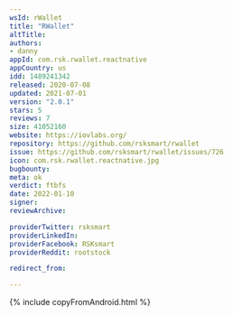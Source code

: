 ```yaml
---
wsId: rWallet
title: "RWallet"
altTitle: 
authors:
- danny
appId: com.rsk.rwallet.reactnative
appCountry: us
idd: 1489241342
released: 2020-07-08
updated: 2021-07-01
version: "2.0.1"
stars: 5
reviews: 7
size: 41052160
website: https://iovlabs.org/
repository: https://github.com/rsksmart/rwallet
issue: https://github.com/rsksmart/rwallet/issues/726
icon: com.rsk.rwallet.reactnative.jpg
bugbounty: 
meta: ok
verdict: ftbfs
date: 2022-01-10
signer: 
reviewArchive:

providerTwitter: rsksmart
providerLinkedIn: 
providerFacebook: RSKsmart
providerReddit: rootstock

redirect_from:

---
```


{% include copyFromAndroid.html %}
